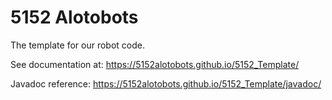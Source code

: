 # 5152 Alotobots

The template for our robot code.

See documentation at: https://5152alotobots.github.io/5152_Template/

Javadoc reference: https://5152alotobots.github.io/5152_Template/javadoc/

